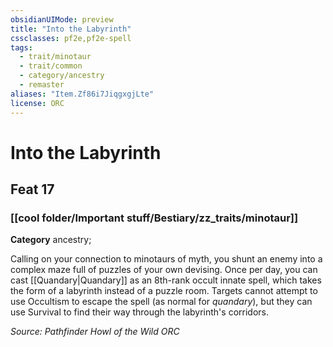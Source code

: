 ```yaml
---
obsidianUIMode: preview
title: "Into the Labyrinth"
cssclasses: pf2e,pf2e-spell
tags:
  - trait/minotaur
  - trait/common
  - category/ancestry
  - remaster
aliases: "Item.Zf86i7JiqgxgjLte"
license: ORC
---
```

# Into the Labyrinth
## Feat 17
### [[cool folder/Important stuff/Bestiary/zz_traits/minotaur]]

**Category** ancestry; 




Calling on your connection to minotaurs of myth, you shunt an enemy into a complex maze full of puzzles of your own devising. Once per day, you can cast [[Quandary|Quandary]] as an 8th-rank occult innate spell, which takes the form of a labyrinth instead of a puzzle room. Targets cannot attempt to use Occultism to escape the spell (as normal for _quandary_), but they can use Survival to find their way through the labyrinth's corridors.

*Source: Pathfinder Howl of the Wild*
*ORC*